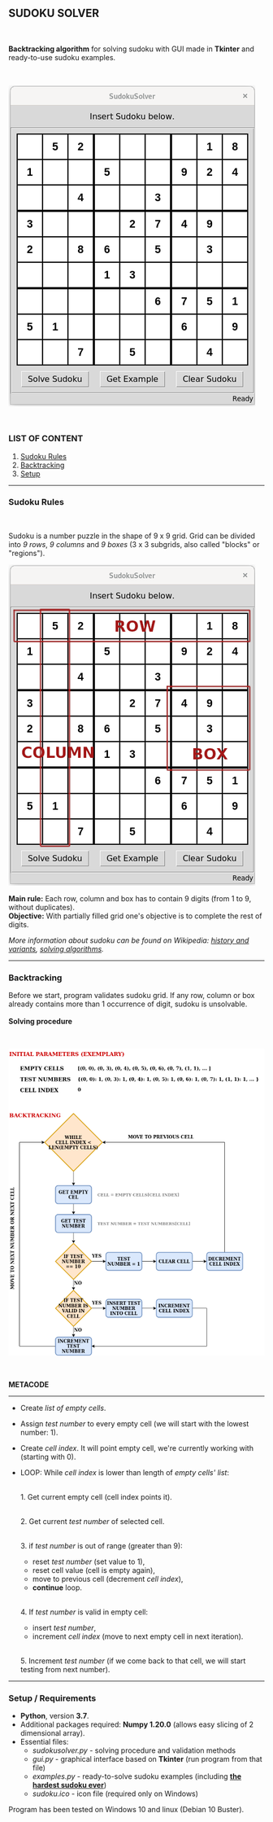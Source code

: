 ## SUDOKU SOLVER
<br>

**Backtracking algorithm** for solving sudoku with GUI made in **Tkinter** and ready-to-use sudoku examples.
<br>
<br>

![GUI EXAMPLE](/readme_resources/sudoku_example.png)
<br>
<br>
---
### LIST OF CONTENT
1. [Sudoku Rules](#sudoku-rules)
2. [Backtracking](#backtracking)
3. [Setup](#setup--requirements)

---

### Sudoku Rules
<br>

Sudoku is a number puzzle in the shape of 9 x 9 grid.
Grid can be divided into *9 rows*, *9 columns* and *9 boxes* (3 x 3 subgrids, also called "blocks" or "regions").

![SUDOKU EXAMPLE](/readme_resources/sudoku_elements.png)
<br>

**Main rule:** Each row, column and box has to contain 9 digits (from 1 to 9, without duplicates).
<br>
**Objective:** With partially filled grid one's objective is to complete the rest of digits.

*More information about sudoku can be found on Wikipedia: [history and variants](https://en.wikipedia.org/wiki/Sudoku), [solving algorithms](https://en.wikipedia.org/wiki/Sudoku_solving_algorithms).*

---
### Backtracking
Before we start, program validates sudoku grid. If any row, column or box already contains more than 1 occurrence of digit, sudoku is unsolvable.
<br><br>
**Solving procedure**

<br>


![SOLVING PROCEDURE](/readme_resources/backtracking_scheme.png)

<br>

**METACODE**

---
* Create *list of empty cells*.

* Assign *test number* to every empty cell (we will start with the lowest number: 1).

* Create *cell index*. It will point empty cell, we're currently working with (starting with 0).
  

* LOOP: While *cell index* is lower than length of *empty cells' list*: 

    <br>1. Get current empty cell (cell index points it).
  
    <br>2. Get current *test number* of selected cell.
  
    <br>3. if *test number* is out of range (greater than 9):
    * reset *test number* (set value to 1),
    * reset cell value (cell is empty again),
    * move to previous cell (decrement *cell index*),
    * **continue** loop.
    
    <br>4. If *test number* is valid in empty cell:
    * insert *test number*,
    * increment *cell index* (move to next empty cell in next iteration).
    
    <br>5. Increment *test number* (if we come back to that cell, we will start testing from next number).

---
### Setup / Requirements
* **Python**, version **3.7**.
* Additional packages required: **Numpy 1.20.0** (allows easy slicing of 2 dimensional array).
* Essential files:
    * *sudokusolver.py* - solving procedure and validation methods
    * *gui.py* - graphical interface based on **Tkinter** (run program from that file)
    * *examples.py* - ready-to-solve sudoku examples (including **[the hardest sudoku ever](https://www.conceptispuzzles.com/index.aspx?uri=info/article/424)**)
    * *sudoku.ico* - icon file (required only on Windows)

Program has been tested on Windows 10 and linux (Debian 10 Buster).
